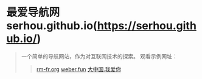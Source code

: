 # 最爱导航网 serhou.github.io(https://serhou.github.io/)
> 一个简单的导航网站，作为对互联网技术的探索。
> 观看示例网址：
>>[rm-fr.org](https://rm-fr.org)
>>[weber.fun](https://weber.fun)
>>[大中国.我爱你](https://大中国.我爱你)

